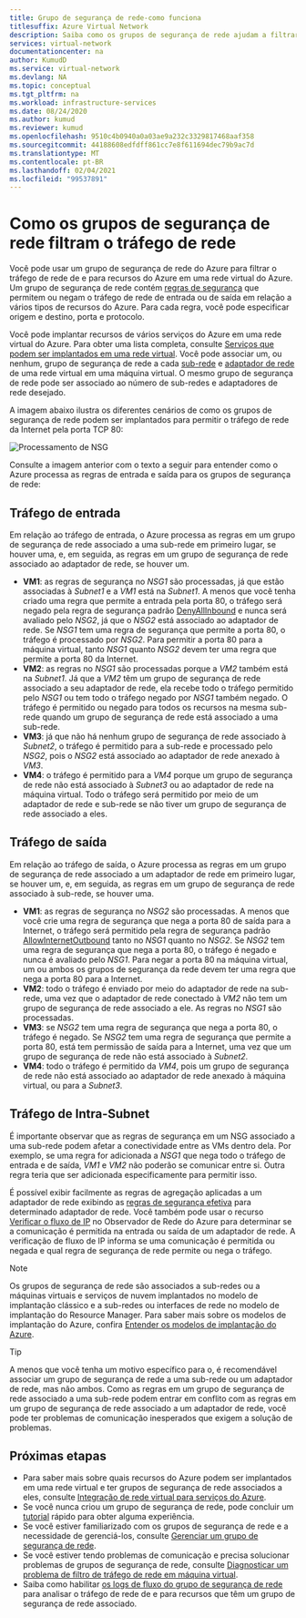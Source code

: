```yaml
---
title: Grupo de segurança de rede-como funciona
titlesuffix: Azure Virtual Network
description: Saiba como os grupos de segurança de rede ajudam a filtrar o tráfego de rede entre os recursos do Azure.
services: virtual-network
documentationcenter: na
author: KumudD
ms.service: virtual-network
ms.devlang: NA
ms.topic: conceptual
ms.tgt_pltfrm: na
ms.workload: infrastructure-services
ms.date: 08/24/2020
ms.author: kumud
ms.reviewer: kumud
ms.openlocfilehash: 9510c4b0940a0a03ae9a232c3329817468aaf358
ms.sourcegitcommit: 44188608edfdff861cc7e8f611694dec79b9ac7d
ms.translationtype: MT
ms.contentlocale: pt-BR
ms.lasthandoff: 02/04/2021
ms.locfileid: "99537891"
---
```

# <a name="how-network-security-groups-filter-network-traffic"></a>Como os grupos de segurança de rede filtram o tráfego de rede
<a name="network-security-groups"></a>

Você pode usar um grupo de segurança de rede do Azure para filtrar o tráfego de rede de e para recursos do Azure em uma rede virtual do Azure. Um grupo de segurança de rede contém [regras de segurança](./network-security-groups-overview.md#security-rules) que permitem ou negam o tráfego de rede de entrada ou de saída em relação a vários tipos de recursos do Azure. Para cada regra, você pode especificar origem e destino, porta e protocolo.

Você pode implantar recursos de vários serviços do Azure em uma rede virtual do Azure. Para obter uma lista completa, consulte [Serviços que podem ser implantados em uma rede virtual](virtual-network-for-azure-services.md#services-that-can-be-deployed-into-a-virtual-network). Você pode associar um, ou nenhum, grupo de segurança de rede a cada [sub-rede](virtual-network-manage-subnet.md#change-subnet-settings) e [adaptador de rede](virtual-network-network-interface.md#associate-or-dissociate-a-network-security-group) de uma rede virtual em uma máquina virtual. O mesmo grupo de segurança de rede pode ser associado ao número de sub-redes e adaptadores de rede desejado.

A imagem abaixo ilustra os diferentes cenários de como os grupos de segurança de rede podem ser implantados para permitir o tráfego de rede da Internet pela porta TCP 80:

![Processamento de NSG](./media/network-security-group-how-it-works/network-security-group-interaction.png)

Consulte a imagem anterior com o texto a seguir para entender como o Azure processa as regras de entrada e saída para os grupos de segurança de rede:

## <a name="inbound-traffic"></a>Tráfego de entrada

Em relação ao tráfego de entrada, o Azure processa as regras em um grupo de segurança de rede associado a uma sub-rede em primeiro lugar, se houver uma, e, em seguida, as regras em um grupo de segurança de rede associado ao adaptador de rede, se houver um.

- **VM1**: as regras de segurança no *NSG1* são processadas, já que estão associadas à *Subnet1* e a *VM1* está na *Subnet1*. A menos que você tenha criado uma regra que permite a entrada pela porta 80, o tráfego será negado pela regra de segurança padrão [DenyAllInbound](./network-security-groups-overview.md#denyallinbound) e nunca será avaliado pelo *NSG2*, já que o *NSG2* está associado ao adaptador de rede. Se *NSG1* tem uma regra de segurança que permite a porta 80, o tráfego é processado por *NSG2*. Para permitir a porta 80 para a máquina virtual, tanto *NSG1* quanto *NSG2* devem ter uma regra que permite a porta 80 da Internet.
- **VM2**: as regras no *NSG1* são processadas porque a *VM2* também está na *Subnet1*. Já que a *VM2* têm um grupo de segurança de rede associado a seu adaptador de rede, ela recebe todo o tráfego permitido pelo *NSG1* ou tem todo o tráfego negado por *NSG1* também negado. O tráfego é permitido ou negado para todos os recursos na mesma sub-rede quando um grupo de segurança de rede está associado a uma sub-rede.
- **VM3**: já que não há nenhum grupo de segurança de rede associado à *Subnet2*, o tráfego é permitido para a sub-rede e processado pelo *NSG2*, pois o *NSG2* está associado ao adaptador de rede anexado à *VM3*.
- **VM4**: o tráfego é permitido para a *VM4* porque um grupo de segurança de rede não está associado à *Subnet3* ou ao adaptador de rede na máquina virtual. Todo o tráfego será permitido por meio de um adaptador de rede e sub-rede se não tiver um grupo de segurança de rede associado a eles.

## <a name="outbound-traffic"></a>Tráfego de saída

Em relação ao tráfego de saída, o Azure processa as regras em um grupo de segurança de rede associado a um adaptador de rede em primeiro lugar, se houver um, e, em seguida, as regras em um grupo de segurança de rede associado à sub-rede, se houver uma.

- **VM1**: as regras de segurança no *NSG2* são processadas. A menos que você crie uma regra de segurança que nega a porta 80 de saída para a Internet, o tráfego será permitido pela regra de segurança padrão [AllowInternetOutbound](./network-security-groups-overview.md#allowinternetoutbound) tanto no *NSG1* quanto no *NSG2*. Se *NSG2* tem uma regra de segurança que nega a porta 80, o tráfego é negado e nunca é avaliado pelo *NSG1*. Para negar a porta 80 na máquina virtual, um ou ambos os grupos de segurança da rede devem ter uma regra que nega a porta 80 para a Internet.
- **VM2**: todo o tráfego é enviado por meio do adaptador de rede na sub-rede, uma vez que o adaptador de rede conectado à *VM2* não tem um grupo de segurança de rede associado a ele. As regras no *NSG1* são processadas.
- **VM3**: se *NSG2* tem uma regra de segurança que nega a porta 80, o tráfego é negado. Se *NSG2* tem uma regra de segurança que permite a porta 80, está tem permissão de saída para a Internet, uma vez que um grupo de segurança de rede não está associado à *Subnet2*.
- **VM4**: todo o tráfego é permitido da *VM4*, pois um grupo de segurança de rede não está associado ao adaptador de rede anexado à máquina virtual, ou para a *Subnet3*.


## <a name="intra-subnet-traffic"></a>Tráfego de Intra-Subnet

É importante observar que as regras de segurança em um NSG associado a uma sub-rede podem afetar a conectividade entre as VMs dentro dela. Por exemplo, se uma regra for adicionada a *NSG1* que nega todo o tráfego de entrada e de saída, *VM1* e *VM2* não poderão se comunicar entre si. Outra regra teria que ser adicionada especificamente para permitir isso. 

É possível exibir facilmente as regras de agregação aplicadas a um adaptador de rede exibindo as [regras de segurança efetiva](virtual-network-network-interface.md#view-effective-security-rules) para determinado adaptador de rede. Você também pode usar o recurso [Verificar o fluxo de IP](../network-watcher/diagnose-vm-network-traffic-filtering-problem.md?toc=%2fazure%2fvirtual-network%2ftoc.json) no Observador de Rede do Azure para determinar se a comunicação é permitida na entrada ou saída de um adaptador de rede. A verificação de fluxo de IP informa se uma comunicação é permitida ou negada e qual regra de segurança de rede permite ou nega o tráfego.

> [!NOTE]
> Os grupos de segurança de rede são associados a sub-redes ou a máquinas virtuais e serviços de nuvem implantados no modelo de implantação clássico e a sub-redes ou interfaces de rede no modelo de implantação do Resource Manager. Para saber mais sobre os modelos de implantação do Azure, confira [Entender os modelos de implantação do Azure](../azure-resource-manager/management/deployment-models.md?toc=%2fazure%2fvirtual-network%2ftoc.json).

> [!TIP]
> A menos que você tenha um motivo específico para o, é recomendável associar um grupo de segurança de rede a uma sub-rede ou um adaptador de rede, mas não ambos. Como as regras em um grupo de segurança de rede associado a uma sub-rede podem entrar em conflito com as regras em um grupo de segurança de rede associado a um adaptador de rede, você pode ter problemas de comunicação inesperados que exigem a solução de problemas.

## <a name="next-steps"></a>Próximas etapas

* Para saber mais sobre quais recursos do Azure podem ser implantados em uma rede virtual e ter grupos de segurança de rede associados a eles, consulte [Integração de rede virtual para serviços do Azure](virtual-network-for-azure-services.md).
* Se você nunca criou um grupo de segurança de rede, pode concluir um [tutorial](tutorial-filter-network-traffic.md) rápido para obter alguma experiência.
* Se você estiver familiarizado com os grupos de segurança de rede e a necessidade de gerenciá-los, consulte [Gerenciar um grupo de segurança de rede](manage-network-security-group.md). 
* Se você estiver tendo problemas de comunicação e precisa solucionar problemas de grupos de segurança de rede, consulte [Diagnosticar um problema de filtro de tráfego de rede em máquina virtual](diagnose-network-traffic-filter-problem.md). 
* Saiba como habilitar [os logs de fluxo do grupo de segurança de rede](../network-watcher/network-watcher-nsg-flow-logging-portal.md?toc=%2fazure%2fvirtual-network%2ftoc.json) para analisar o tráfego de rede de e para recursos que têm um grupo de segurança de rede associado.